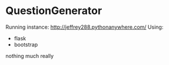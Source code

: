 # QuestionGenerator

Running instance: http://jeffrey288.pythonanywhere.com/
Using:
- flask
- bootstrap

nothing much really
